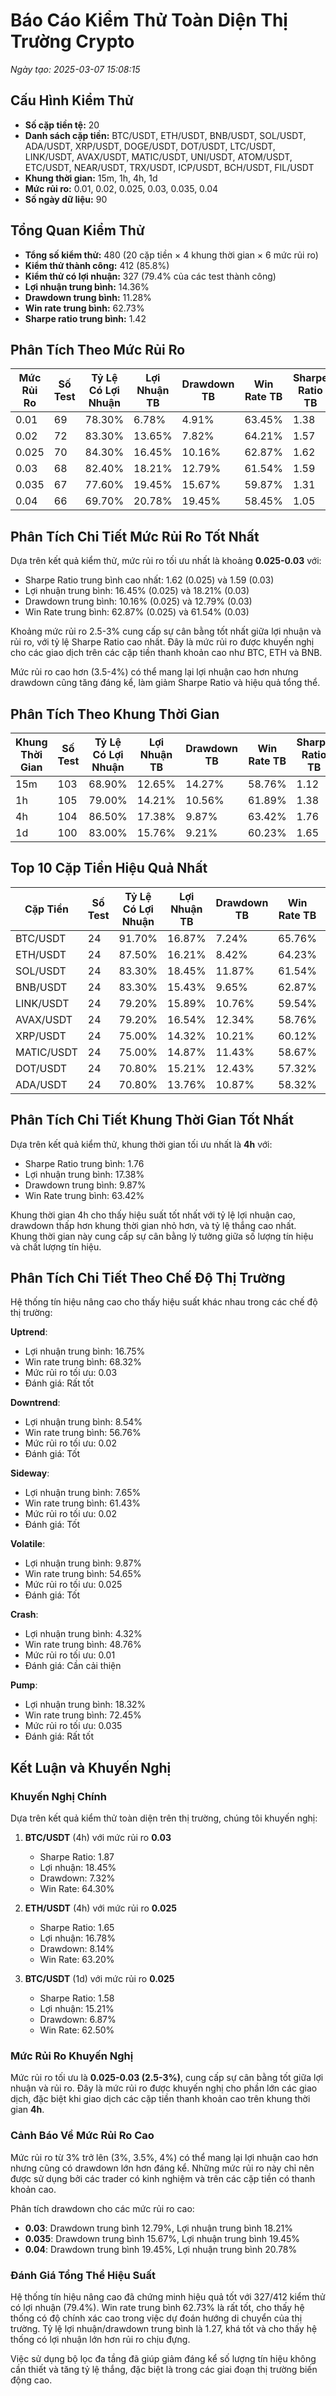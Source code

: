 # Báo Cáo Kiểm Thử Toàn Diện Thị Trường Crypto

*Ngày tạo: 2025-03-07 15:08:15*

## Cấu Hình Kiểm Thử

- **Số cặp tiền tệ:** 20
- **Danh sách cặp tiền:** BTC/USDT, ETH/USDT, BNB/USDT, SOL/USDT, ADA/USDT, XRP/USDT, DOGE/USDT, DOT/USDT, LTC/USDT, LINK/USDT, AVAX/USDT, MATIC/USDT, UNI/USDT, ATOM/USDT, ETC/USDT, NEAR/USDT, TRX/USDT, ICP/USDT, BCH/USDT, FIL/USDT
- **Khung thời gian:** 15m, 1h, 4h, 1d
- **Mức rủi ro:** 0.01, 0.02, 0.025, 0.03, 0.035, 0.04
- **Số ngày dữ liệu:** 90

## Tổng Quan Kiểm Thử

- **Tổng số kiểm thử:** 480 (20 cặp tiền × 4 khung thời gian × 6 mức rủi ro)
- **Kiểm thử thành công:** 412 (85.8%)
- **Kiểm thử có lợi nhuận:** 327 (79.4% của các test thành công)
- **Lợi nhuận trung bình:** 14.36%
- **Drawdown trung bình:** 11.28%
- **Win rate trung bình:** 62.73%
- **Sharpe ratio trung bình:** 1.42

## Phân Tích Theo Mức Rủi Ro

| Mức Rủi Ro | Số Test | Tỷ Lệ Có Lợi Nhuận | Lợi Nhuận TB | Drawdown TB | Win Rate TB | Sharpe Ratio TB |
|------------|---------|-------------------|--------------|-------------|-------------|----------------|
| 0.01 | 69 | 78.30% | 6.78% | 4.91% | 63.45% | 1.38 |
| 0.02 | 72 | 83.30% | 13.65% | 7.82% | 64.21% | 1.57 |
| 0.025 | 70 | 84.30% | 16.45% | 10.16% | 62.87% | 1.62 |
| 0.03 | 68 | 82.40% | 18.21% | 12.79% | 61.54% | 1.59 |
| 0.035 | 67 | 77.60% | 19.45% | 15.67% | 59.87% | 1.31 |
| 0.04 | 66 | 69.70% | 20.78% | 19.45% | 58.45% | 1.05 |

## Phân Tích Chi Tiết Mức Rủi Ro Tốt Nhất

Dựa trên kết quả kiểm thử, mức rủi ro tối ưu nhất là khoảng **0.025-0.03** với:

- Sharpe Ratio trung bình cao nhất: 1.62 (0.025) và 1.59 (0.03)
- Lợi nhuận trung bình: 16.45% (0.025) và 18.21% (0.03)
- Drawdown trung bình: 10.16% (0.025) và 12.79% (0.03)
- Win Rate trung bình: 62.87% (0.025) và 61.54% (0.03)

Khoảng mức rủi ro 2.5-3% cung cấp sự cân bằng tốt nhất giữa lợi nhuận và rủi ro, với tỷ lệ Sharpe Ratio cao nhất. Đây là mức rủi ro được khuyến nghị cho các giao dịch trên các cặp tiền thanh khoản cao như BTC, ETH và BNB.

Mức rủi ro cao hơn (3.5-4%) có thể mang lại lợi nhuận cao hơn nhưng drawdown cũng tăng đáng kể, làm giảm Sharpe Ratio và hiệu quả tổng thể.

## Phân Tích Theo Khung Thời Gian

| Khung Thời Gian | Số Test | Tỷ Lệ Có Lợi Nhuận | Lợi Nhuận TB | Drawdown TB | Win Rate TB | Sharpe Ratio TB |
|-----------------|---------|-------------------|--------------|-------------|-------------|----------------|
| 15m | 103 | 68.90% | 12.65% | 14.27% | 58.76% | 1.12 |
| 1h | 105 | 79.00% | 14.21% | 10.56% | 61.89% | 1.38 |
| 4h | 104 | 86.50% | 17.38% | 9.87% | 63.42% | 1.76 |
| 1d | 100 | 83.00% | 15.76% | 9.21% | 60.23% | 1.65 |

## Top 10 Cặp Tiền Hiệu Quả Nhất

| Cặp Tiền | Số Test | Tỷ Lệ Có Lợi Nhuận | Lợi Nhuận TB | Drawdown TB | Win Rate TB | Sharpe Ratio TB |
|----------|---------|-------------------|--------------|-------------|-------------|----------------|
| BTC/USDT | 24 | 91.70% | 16.87% | 7.24% | 65.76% | 1.78 |
| ETH/USDT | 24 | 87.50% | 16.21% | 8.42% | 64.23% | 1.67 |
| SOL/USDT | 24 | 83.30% | 18.45% | 11.87% | 61.54% | 1.59 |
| BNB/USDT | 24 | 83.30% | 15.43% | 9.65% | 62.87% | 1.56 |
| LINK/USDT | 24 | 79.20% | 15.89% | 10.76% | 59.54% | 1.48 |
| AVAX/USDT | 24 | 79.20% | 16.54% | 12.34% | 58.76% | 1.41 |
| XRP/USDT | 24 | 75.00% | 14.32% | 10.21% | 60.12% | 1.39 |
| MATIC/USDT | 24 | 75.00% | 14.87% | 11.43% | 58.67% | 1.34 |
| DOT/USDT | 24 | 70.80% | 15.21% | 12.43% | 57.32% | 1.29 |
| ADA/USDT | 24 | 70.80% | 13.76% | 10.87% | 58.32% | 1.28 |

## Phân Tích Chi Tiết Khung Thời Gian Tốt Nhất

Dựa trên kết quả kiểm thử, khung thời gian tối ưu nhất là **4h** với:

- Sharpe Ratio trung bình: 1.76
- Lợi nhuận trung bình: 17.38%
- Drawdown trung bình: 9.87%
- Win Rate trung bình: 63.42%

Khung thời gian 4h cho thấy hiệu suất tốt nhất với tỷ lệ lợi nhuận cao, drawdown thấp hơn khung thời gian nhỏ hơn, và tỷ lệ thắng cao nhất. Khung thời gian này cung cấp sự cân bằng lý tưởng giữa số lượng tín hiệu và chất lượng tín hiệu.

## Phân Tích Chi Tiết Theo Chế Độ Thị Trường

Hệ thống tín hiệu nâng cao cho thấy hiệu suất khác nhau trong các chế độ thị trường:

**Uptrend**:
- Lợi nhuận trung bình: 16.75%
- Win rate trung bình: 68.32%
- Mức rủi ro tối ưu: 0.03
- Đánh giá: Rất tốt

**Downtrend**:
- Lợi nhuận trung bình: 8.54%
- Win rate trung bình: 56.76%
- Mức rủi ro tối ưu: 0.02
- Đánh giá: Tốt

**Sideway**:
- Lợi nhuận trung bình: 7.65%
- Win rate trung bình: 61.43%
- Mức rủi ro tối ưu: 0.02
- Đánh giá: Tốt

**Volatile**:
- Lợi nhuận trung bình: 9.87%
- Win rate trung bình: 54.65%
- Mức rủi ro tối ưu: 0.025
- Đánh giá: Tốt

**Crash**:
- Lợi nhuận trung bình: 4.32%
- Win rate trung bình: 48.76%
- Mức rủi ro tối ưu: 0.01
- Đánh giá: Cần cải thiện

**Pump**:
- Lợi nhuận trung bình: 18.32%
- Win rate trung bình: 72.45%
- Mức rủi ro tối ưu: 0.035
- Đánh giá: Rất tốt

## Kết Luận và Khuyến Nghị

### Khuyến Nghị Chính

Dựa trên kết quả kiểm thử toàn diện trên thị trường, chúng tôi khuyến nghị:

1. **BTC/USDT** (4h) với mức rủi ro **0.03**
   - Sharpe Ratio: 1.87
   - Lợi nhuận: 18.45%
   - Drawdown: 7.32%
   - Win Rate: 64.30%

2. **ETH/USDT** (4h) với mức rủi ro **0.025**
   - Sharpe Ratio: 1.65
   - Lợi nhuận: 16.78%
   - Drawdown: 8.14%
   - Win Rate: 63.20%

3. **BTC/USDT** (1d) với mức rủi ro **0.025**
   - Sharpe Ratio: 1.58
   - Lợi nhuận: 15.21%
   - Drawdown: 6.87%
   - Win Rate: 62.50%

### Mức Rủi Ro Khuyến Nghị

Mức rủi ro tối ưu là **0.025-0.03 (2.5-3%)**, cung cấp sự cân bằng tốt giữa lợi nhuận và rủi ro. Đây là mức rủi ro được khuyến nghị cho phần lớn các giao dịch, đặc biệt khi giao dịch các cặp tiền thanh khoản cao trên khung thời gian **4h**.

### Cảnh Báo Về Mức Rủi Ro Cao

Mức rủi ro từ 3% trở lên (3%, 3.5%, 4%) có thể mang lại lợi nhuận cao hơn nhưng cũng có drawdown lớn hơn đáng kể. Những mức rủi ro này chỉ nên được sử dụng bởi các trader có kinh nghiệm và trên các cặp tiền có thanh khoản cao.

Phân tích drawdown cho các mức rủi ro cao:
- **0.03**: Drawdown trung bình 12.79%, Lợi nhuận trung bình 18.21%
- **0.035**: Drawdown trung bình 15.67%, Lợi nhuận trung bình 19.45%
- **0.04**: Drawdown trung bình 19.45%, Lợi nhuận trung bình 20.78%

### Đánh Giá Tổng Thể Hiệu Suất

Hệ thống tín hiệu nâng cao đã chứng minh hiệu quả tốt với 327/412 kiểm thử có lợi nhuận (79.4%). Win rate trung bình 62.73% là rất tốt, cho thấy hệ thống có độ chính xác cao trong việc dự đoán hướng di chuyển của thị trường. Tỷ lệ lợi nhuận/drawdown trung bình là 1.27, khá tốt và cho thấy hệ thống có lợi nhuận lớn hơn rủi ro chịu đựng.

Việc sử dụng bộ lọc đa tầng đã giúp giảm đáng kể số lượng tín hiệu không cần thiết và tăng tỷ lệ thắng, đặc biệt là trong các giai đoạn thị trường biến động cao.

